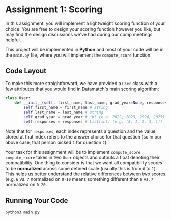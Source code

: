 # Assignment 1: Scoring

In this assignment, you will implement a lightweight scoring function of your choice. You are free to design your scoring function however you like, but may find the design discussions we've had during our comp meetings helpful. 

This project will be implemented in **Python** and most of your code will be in the `main.py` file, where you will implement the `compute_score` function.

## Code Layout
To make this more straightforward, we have provided a `User` class with a few attributes that you would find in Datamatch's main scoring algorithm:
```python
class User:
    def __init__(self, first_name, last_name, grad_year=None, responses=None):
        self.first_name = first_name # string
        self.last_name = last_name # string
        self.grad_year = grad_year # int (e.g. 2022, 2023, 2024, 2025)
        self.responses = responses # List[int] (e.g. [0, 1, 2, 3, 1])
```
Note that for  `responses`, each index represents a question and the value stored at that index refers to the answer choice for that question (so in our above case, that person picked `2` for question `2`).

Your task for this assignment will be to implement `compute_score`. `compute_score` takes in two `User` objects and outputs a float denoting their compatibility. One thing to consider is that we want all compatibility scores to be **normalized** across some defined scale (usually this is from `0` to `1`). This helps us better understand the relative differences between two scores (e.g. `6` vs. `7` normalized on `0-10` means something different than `6` vs. `7` normalized on `0-20`.

## Running Your Code
```python3 main.py```
